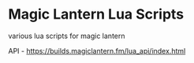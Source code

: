 # Magic Lantern Lua Scripts
various lua scripts for magic lantern

API - https://builds.magiclantern.fm/lua_api/index.html
